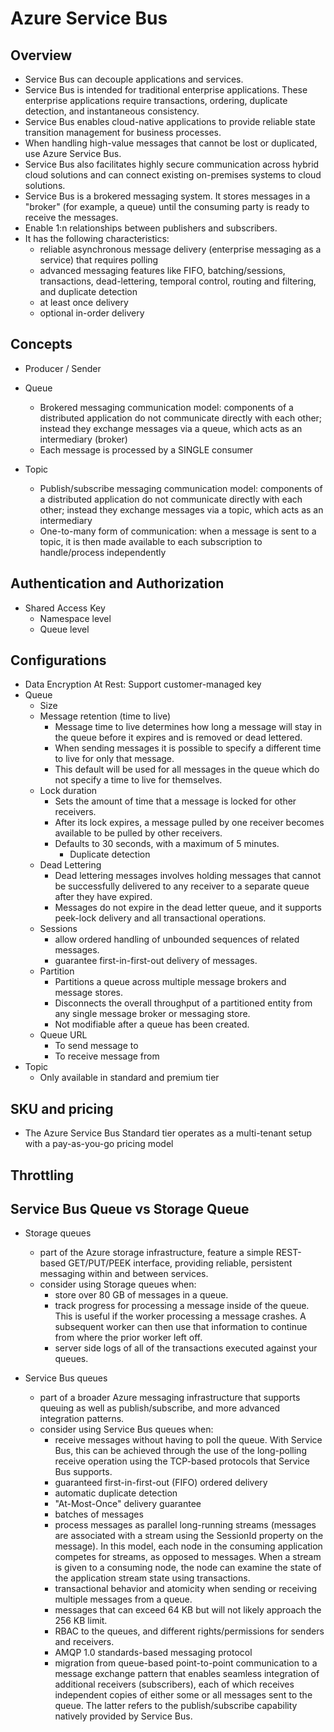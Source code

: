 # Azure Service Bus
## Overview
- Service Bus can decouple applications and services.
- Service Bus is intended for traditional enterprise applications. These enterprise applications require transactions, ordering, duplicate detection, and instantaneous consistency. 
- Service Bus enables cloud-native applications to provide reliable state transition management for business processes. 
- When handling high-value messages that cannot be lost or duplicated, use Azure Service Bus. 
- Service Bus also facilitates highly secure communication across hybrid cloud solutions and can connect existing on-premises systems to cloud solutions.
- Service Bus is a brokered messaging system. It stores messages in a "broker" (for example, a queue) until the consuming party is ready to receive the messages.
- Enable 1:n relationships between publishers and subscribers.
- It has the following characteristics:
  - reliable asynchronous message delivery (enterprise messaging as a service) that requires polling
  - advanced messaging features like FIFO, batching/sessions, transactions, dead-lettering, temporal control, routing and filtering, and duplicate detection
  - at least once delivery
  - optional in-order delivery


## Concepts
- Producer / Sender
- Queue
  - Brokered messaging communication model: components of a distributed application do not communicate directly with each other; instead they exchange messages via a queue, which acts as an intermediary (broker)
  - Each message is processed by a SINGLE consumer

- Topic
  - Publish/subscribe messaging communication model: components of a distributed application do not communicate directly with each other; instead they exchange messages via a topic, which acts as an intermediary
  - One-to-many form of communication: when a message is sent to a topic, it is then made available to each subscription to handle/process independently
  
## Authentication and Authorization
- Shared Access Key
  - Namespace level
  - Queue level

## Configurations
- Data Encryption At Rest: Support customer-managed key
- Queue
  - Size
  - Message retention (time to live)
    - Message time to live determines how long a message will stay in the queue before it expires and is removed or dead lettered. 
    - When sending messages it is possible to specify a different time to live for only that message. 
    - This default will be used for all messages in the queue which do not specify a time to live for themselves.
  - Lock duration
    - Sets the amount of time that a message is locked for other receivers. 
    - After its lock expires, a message pulled by one receiver becomes available to be pulled by other receivers. 
    - Defaults to 30 seconds, with a maximum of 5 minutes.
		- Duplicate detection
  - Dead Lettering
    - Dead lettering messages involves holding messages that cannot be successfully delivered to any receiver to a separate queue after they have expired. 
    - Messages do not expire in the dead letter queue, and it supports peek-lock delivery and all transactional operations.
  - Sessions
    - allow ordered handling of unbounded sequences of related messages. 
    - guarantee first-in-first-out delivery of messages.
  - Partition
    - Partitions a queue across multiple message brokers and message stores. 
    - Disconnects the overall throughput of a partitioned entity from any single message broker or messaging store. 
    - Not modifiable after a queue has been created.
  - Queue URL
    - To send message to
    - To receive message from
- Topic
    - Only available in standard and premium tier

## SKU and pricing
- The Azure Service Bus Standard tier operates as a multi-tenant setup with a pay-as-you-go pricing model


## Throttling

## Service Bus Queue vs Storage Queue
- Storage queues
  - part of the Azure storage infrastructure, feature a simple REST-based GET/PUT/PEEK interface, providing reliable, persistent messaging within and between services.
  - consider using Storage queues when:
    - store over 80 GB of messages in a queue.
    - track progress for processing a message inside of the queue. This is useful if the worker processing a message crashes. A subsequent worker can then use that information to continue from where the prior worker left off.
    - server side logs of all of the transactions executed against your queues.

			
- Service Bus queues
  - part of a broader Azure messaging infrastructure that supports queuing as well as publish/subscribe, and more advanced integration patterns.
  - consider using Service Bus queues when:
    - receive messages without having to poll the queue. With Service Bus, this can be achieved through the use of the long-polling receive operation using the TCP-based protocols that Service Bus supports.
    - guaranteed first-in-first-out (FIFO) ordered delivery
    - automatic duplicate detection
    - "At-Most-Once" delivery guarantee
    - batches of messages
    - process messages as parallel long-running streams (messages are associated with a stream using the SessionId property on the message). In this model, each node in the consuming application competes for streams, as opposed to messages. When a stream is given to a consuming node, the node can examine the state of the application stream state using transactions.
    - transactional behavior and atomicity when sending or receiving multiple messages from a queue.
    - messages that can exceed 64 KB but will not likely approach the 256 KB limit.
    - RBAC to the queues, and different rights/permissions for senders and receivers. 
    - AMQP 1.0 standards-based messaging protocol
    - migration from queue-based point-to-point communication to a message exchange pattern that enables seamless integration of additional receivers (subscribers), each of which receives independent copies of either some or all messages sent to the queue. The latter refers to the publish/subscribe capability natively provided by Service Bus.


